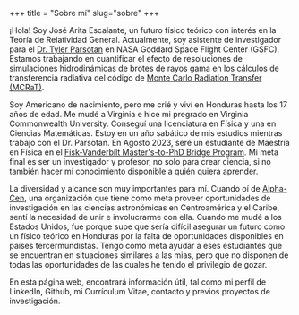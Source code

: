 +++
title = "Sobre mí"
slug="sobre"
+++

¡Hola! Soy José Arita Escalante, un futuro físico teórico con interés en la Teoría de Relatividad General. Actualmente, soy asistente de investigador para el [Dr. Tyler Parsotan](https://science.gsfc.nasa.gov/sed/bio/tmpataki) en NASA Goddard 
Space Flight Center (GSFC). Estamos trabajando en cuantificar el efecto de resoluciones de simulaciones hidrodinámicas de brotes de rayos gama en los cálculos de transferencia radiativa del código de [Monte Carlo Radiation Transfer 
(MCRaT)](https://github.com/parsotat/ProcessMCRaT).

Soy Americano de nacimiento, pero me crié y viví en Honduras hasta los 17 años de edad. Me mudé a Virginia e hice mi pregrado en Virginia Commonwealth University. Conseguí una licenciatura en Física y una en Ciencias Matemáticas. Estoy en un año 
sabático de mis estudios mientras trabajo con el Dr. Parsotan. En Agosto 2023, seré un estudiante de Maestría en Física en el [Fisk-Vanderbilt Master's-to-PhD Bridge Program](https://www.fisk-vanderbilt-bridge.org). Mi meta final es ser un 
investigador y profesor, no solo para crear ciencia, si no también hacer mi conocimiento disponible a quién quiera aprender.

La diversidad y alcance son muy importantes para mí. Cuando oí de [Alpha-Cen](https://astro.alphacen.org/es/), una organización que tiene como meta proveer oportunidades de investigación en las ciencias astronómicas en Centroamérica y el Caribe, 
sentí la necesidad de unir e involucrarme con ella. Cuando me mudé a los Estados Unidos, fue porque supe que sería difícil asegurar un futuro como un físico teórico en Honduras por la falta de oportunidades disponibles en países tercermundistas. 
Tengo como meta ayudar a eses estudiantes que se encuentran en situaciones similares a las mias, pero que no disponen de todas las oportunidades de las cuales he tenido el privilegio de gozar. 

En esta página web, encontrará información útil, tal como mi perfil de LinkedIn, Github, mi Currículum Vitae, contacto y previos proyectos de investigación. 
